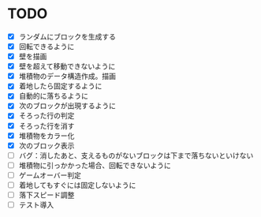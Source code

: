 # TODO

- [x] ランダムにブロックを生成する
- [x] 回転できるように
- [x] 壁を描画
- [x] 壁を超えて移動できないように
- [x] 堆積物のデータ構造作成。描画
- [x] 着地したら固定するように
- [x] 自動的に落ちるように
- [x] 次のブロックが出現するように
- [x] そろった行の判定
- [x] そろった行を消す
- [x] 堆積物をカラー化
- [x] 次のブロック表示
- [ ] バグ：消したあと、支えるものがないブロックは下まで落ちないといけない
- [ ] 堆積物に引っかかった場合、回転できないように
- [ ] ゲームオーバー判定
- [ ] 着地してもすぐには固定しないように
- [ ] 落下スピード調整
- [ ] テスト導入